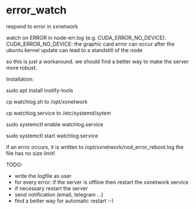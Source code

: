 # error_watch
respond to error in xxnetwork

watch on ERROR in node-err.log (e.g. CUDA_ERROR_NO_DEVICE). 
CUDA_ERROR_NO_DEVICE: the graphic card error can occur after the ubuntu kernel update 
can lead to a standstill of the node

so this is just a workaround. we should find a better way to make the server more robust.

Installation:

sudo apt install inotify-tools

cp watchlog.sh to /opt/xxnetwork

cp watchlog.service to /etc/systemd/sytem

sudo systemctl enable watchlog.service

sudo systemctl start watchlog.service

if an error occurs, it is written to /opt/xxnetwork/nod_error_reboot.log
the file has no size limit!

TODO:
- write the logfile as user
- for every error: if the server is offline then restart the xxnetwork service
- if necessary restart the server
- send notification (email, telegram ...)
- find a better way for automatic restart :-)

 
